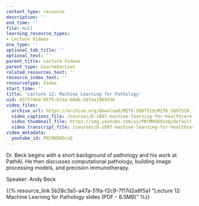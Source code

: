 ```yaml
---
content_type: resource
description: ''
end_time: ''
file: null
learning_resource_types:
- Lecture Videos
ocw_type: ''
optional_tab_title: ''
optional_text: ''
parent_title: Lecture Videos
parent_type: CourseSection
related_resources_text: ''
resource_index_text: ''
resourcetype: Video
start_time: ''
title: 'Lecture 12: Machine Learning for Pathology'
uid: 657574bd-0575-b7aa-68db-5dfea1969336
video_files:
  archive_url: https://archive.org/download/MIT6.S897S19/MIT6_S897S19_lec12_300k.mp4
  video_captions_file: /courses/6-s897-machine-learning-for-healthcare-spring-2019/bf700de3b1b45b69962d4db043e8420f_PKCMH5KOcxQ.vtt
  video_thumbnail_file: https://img.youtube.com/vi/PKCMH5KOcxQ/default.jpg
  video_transcript_file: /courses/6-s897-machine-learning-for-healthcare-spring-2019/2f44215dbbf6a90a539694f1a8bca4b5_PKCMH5KOcxQ.pdf
video_metadata:
  youtube_id: PKCMH5KOcxQ
---
```


Dr. Beck begins with a short background of pathology and his work at PathAI. He then discusses computational pathology, building image processing models, and precision immunotherapy.

Speaker: Andy Beck

{{% resource_link 5b28c3a5-a47a-51fa-f2c9-7f17d2a8f5a1 "Lecture 12: Machine Learning for Pathology slides (PDF - 6.5MB)" %}}



